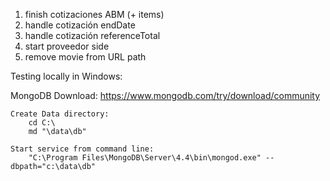 1. finish cotizaciones ABM (+ items)
2. handle cotización endDate
3. handle cotización referenceTotal
4. start proveedor side
7. remove movie from URL path


Testing locally in Windows:

MongoDB
    Download: https://www.mongodb.com/try/download/community

    Create Data directory:
        cd C:\
        md "\data\db"

    Start service from command line:
        "C:\Program Files\MongoDB\Server\4.4\bin\mongod.exe" --dbpath="c:\data\db"
